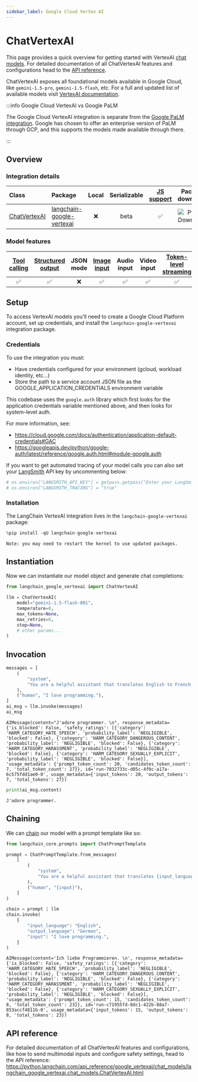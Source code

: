 ```yaml
---
sidebar_label: Google Cloud Vertex AI
---
```

# ChatVertexAI

This page provides a quick overview for getting started with VertexAI [chat models](/docs/concepts/chat_models). For detailed documentation of all ChatVertexAI features and configurations head to the [API reference](https://python.langchain.com/api_reference/google_vertexai/chat_models/langchain_google_vertexai.chat_models.ChatVertexAI.html).

ChatVertexAI exposes all foundational models available in Google Cloud, like `gemini-1.5-pro`, `gemini-1.5-flash`, etc. For a full and updated list of available models visit [VertexAI documentation](https://cloud.google.com/vertex-ai/docs/generative-ai/model-reference/overview).

:::info Google Cloud VertexAI vs Google PaLM

The Google Cloud VertexAI integration is separate from the [Google PaLM integration](/docs/integrations/chat/google_generative_ai/). Google has chosen to offer an enterprise version of PaLM through GCP, and this supports the models made available through there. 

:::

## Overview
### Integration details

| Class | Package | Local | Serializable | [JS support](https://js.langchain.com/docs/integrations/chat/google_vertex_ai) | Package downloads | Package latest |
| :--- | :--- | :---: | :---: |  :---: | :---: | :---: |
| [ChatVertexAI](https://python.langchain.com/api_reference/google_vertexai/chat_models/langchain_google_vertexai.chat_models.ChatVertexAI.html) | [langchain-google-vertexai](https://python.langchain.com/api_reference/google_vertexai/index.html) | ❌ | beta | ✅ | ![PyPI - Downloads](https://img.shields.io/pypi/dm/langchain-google-vertexai?style=flat-square&label=%20) | ![PyPI - Version](https://img.shields.io/pypi/v/langchain-google-vertexai?style=flat-square&label=%20) |

### Model features
| [Tool calling](/docs/how_to/tool_calling) | [Structured output](/docs/how_to/structured_output/) | JSON mode | [Image input](/docs/how_to/multimodal_inputs/) | Audio input | Video input | [Token-level streaming](/docs/how_to/chat_streaming/) | Native async | [Token usage](/docs/how_to/chat_token_usage_tracking/) | [Logprobs](/docs/how_to/logprobs/) |
| :---: | :---: | :---: | :---: |  :---: | :---: | :---: | :---: | :---: | :---: |
| ✅ | ✅ | ❌ | ✅ | ✅ | ✅ | ✅ | ✅ | ✅ | ❌ | 

## Setup

To access VertexAI models you'll need to create a Google Cloud Platform account, set up credentials, and install the `langchain-google-vertexai` integration package.

### Credentials

To use the integration you must:
- Have credentials configured for your environment (gcloud, workload identity, etc...)
- Store the path to a service account JSON file as the GOOGLE_APPLICATION_CREDENTIALS environment variable

This codebase uses the `google.auth` library which first looks for the application credentials variable mentioned above, and then looks for system-level auth.

For more information, see: 
- https://cloud.google.com/docs/authentication/application-default-credentials#GAC
- https://googleapis.dev/python/google-auth/latest/reference/google.auth.html#module-google.auth

If you want to get automated tracing of your model calls you can also set your [LangSmith](https://docs.smith.langchain.com/) API key by uncommenting below:


```python
# os.environ["LANGSMITH_API_KEY"] = getpass.getpass("Enter your LangSmith API key: ")
# os.environ["LANGSMITH_TRACING"] = "true"
```

### Installation

The LangChain VertexAI integration lives in the `langchain-google-vertexai` package:


```python
%pip install -qU langchain-google-vertexai
```

    Note: you may need to restart the kernel to use updated packages.
    

## Instantiation

Now we can instantiate our model object and generate chat completions:


```python
from langchain_google_vertexai import ChatVertexAI

llm = ChatVertexAI(
    model="gemini-1.5-flash-001",
    temperature=0,
    max_tokens=None,
    max_retries=6,
    stop=None,
    # other params...
)
```

## Invocation


```python
messages = [
    (
        "system",
        "You are a helpful assistant that translates English to French. Translate the user sentence.",
    ),
    ("human", "I love programming."),
]
ai_msg = llm.invoke(messages)
ai_msg
```




    AIMessage(content="J'adore programmer. \n", response_metadata={'is_blocked': False, 'safety_ratings': [{'category': 'HARM_CATEGORY_HATE_SPEECH', 'probability_label': 'NEGLIGIBLE', 'blocked': False}, {'category': 'HARM_CATEGORY_DANGEROUS_CONTENT', 'probability_label': 'NEGLIGIBLE', 'blocked': False}, {'category': 'HARM_CATEGORY_HARASSMENT', 'probability_label': 'NEGLIGIBLE', 'blocked': False}, {'category': 'HARM_CATEGORY_SEXUALLY_EXPLICIT', 'probability_label': 'NEGLIGIBLE', 'blocked': False}], 'usage_metadata': {'prompt_token_count': 20, 'candidates_token_count': 7, 'total_token_count': 27}}, id='run-7032733c-d05c-4f0c-a17a-6c575fdd1ae0-0', usage_metadata={'input_tokens': 20, 'output_tokens': 7, 'total_tokens': 27})




```python
print(ai_msg.content)
```

    J'adore programmer. 
    
    

## Chaining

We can [chain](/docs/how_to/sequence/) our model with a prompt template like so:


```python
from langchain_core.prompts import ChatPromptTemplate

prompt = ChatPromptTemplate.from_messages(
    [
        (
            "system",
            "You are a helpful assistant that translates {input_language} to {output_language}.",
        ),
        ("human", "{input}"),
    ]
)

chain = prompt | llm
chain.invoke(
    {
        "input_language": "English",
        "output_language": "German",
        "input": "I love programming.",
    }
)
```




    AIMessage(content='Ich liebe Programmieren. \n', response_metadata={'is_blocked': False, 'safety_ratings': [{'category': 'HARM_CATEGORY_HATE_SPEECH', 'probability_label': 'NEGLIGIBLE', 'blocked': False}, {'category': 'HARM_CATEGORY_DANGEROUS_CONTENT', 'probability_label': 'NEGLIGIBLE', 'blocked': False}, {'category': 'HARM_CATEGORY_HARASSMENT', 'probability_label': 'NEGLIGIBLE', 'blocked': False}, {'category': 'HARM_CATEGORY_SEXUALLY_EXPLICIT', 'probability_label': 'NEGLIGIBLE', 'blocked': False}], 'usage_metadata': {'prompt_token_count': 15, 'candidates_token_count': 8, 'total_token_count': 23}}, id='run-c71955fd-8dc1-422b-88a7-853accf4811b-0', usage_metadata={'input_tokens': 15, 'output_tokens': 8, 'total_tokens': 23})



## API reference

For detailed documentation of all ChatVertexAI features and configurations, like how to send multimodal inputs and configure safety settings, head to the API reference: https://python.langchain.com/api_reference/google_vertexai/chat_models/langchain_google_vertexai.chat_models.ChatVertexAI.html
